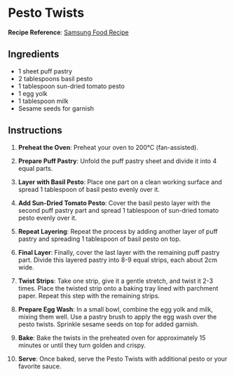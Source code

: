 # Pesto Twists

**Recipe Reference**: [Samsung Food Recipe](https://app.samsungfood.com/recipes/1070188b1f163137effacc0bd04ada96509)

## Ingredients

- 1 sheet puff pastry
- 2 tablespoons basil pesto
- 1 tablespoon sun-dried tomato pesto
- 1 egg yolk
- 1 tablespoon milk
- Sesame seeds for garnish

## Instructions

1. **Preheat the Oven**: Preheat your oven to 200°C (fan-assisted).

2. **Prepare Puff Pastry**: Unfold the puff pastry sheet and divide it into 4 equal parts.

3. **Layer with Basil Pesto**: Place one part on a clean working surface and spread 1 tablespoon of basil pesto evenly over it.

4. **Add Sun-Dried Tomato Pesto**: Cover the basil pesto layer with the second puff pastry part and spread 1 tablespoon of sun-dried tomato pesto evenly over it.

5. **Repeat Layering**: Repeat the process by adding another layer of puff pastry and spreading 1 tablespoon of basil pesto on top.

6. **Final Layer**: Finally, cover the last layer with the remaining puff pastry part. Divide this layered pastry into 8-9 equal strips, each about 2cm wide.

7. **Twist Strips**: Take one strip, give it a gentle stretch, and twist it 2-3 times. Place the twisted strip onto a baking tray lined with parchment paper. Repeat this step with the remaining strips.

8. **Prepare Egg Wash**: In a small bowl, combine the egg yolk and milk, mixing them well. Use a pastry brush to apply the egg wash over the pesto twists. Sprinkle sesame seeds on top for added garnish.

9. **Bake**: Bake the twists in the preheated oven for approximately 15 minutes or until they turn golden and crispy.

10. **Serve**: Once baked, serve the Pesto Twists with additional pesto or your favorite sauce.
